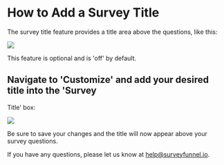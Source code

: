 # How to Add a Survey Title

The survey title feature provides a title area above the questions, like this:

![](https://d33v4339jhl8k0.cloudfront.net/docs/assets/53974d6ce4b0c76107b109d1/images/5a32c47704286346b0bc859e/file-UJLHTNoCRd.png)

This feature is optional and is 'off' by default.

## Navigate to 'Customize' and add your desired title into the 'Survey

Title' box:

![](https://d33v4339jhl8k0.cloudfront.net/docs/assets/53974d6ce4b0c76107b109d1/images/5a32c90104286346b0bc85c4/file-XPXoqkTQ2z.png)

Be sure to save your changes and the title will now appear above your survey questions.

If you have any questions, please let us know at [help@surveyfunnel.io](mailto:mailto:help@surveyfunnel.io).

